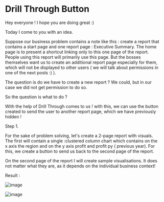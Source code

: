 # Drill Through Button

Hey everyone !
I hope you are doing great :)

Today I come to you with an idea. 

Suppose our business problem contains a note like this :
create a report that contains a start page and one report page : Executive Summary. The home page is to present a shortcut linking only to this one page of the report. 
People using this report will primarily use this page. But the bosses themselves want us to create an additional report page especially for them, which will not be displayed to other users ( we will talk about permissions in one of the next posts :) ). 

The question is do we have to create a new report ? 
We could, but in our case we did not get permission to do so.

So the question is what to do ? 

With the help of Drill Through comes to us !
with this, we can use the button created to send the user to another report page, which we have previously hidden !

Step 1.

For the sake of problem solving, let's create a 2-page report with visuals.
The first will contain a single :clustered column chart which contains on the x axis the region and on the y axis profit and profit py ( previous year).
For this, we create a button to send us back to the second page of the report.

On the second page of the report I will create sample visualisations. It does not matter what they are, as it depends on the individual business context!

Result :

![image](https://github.com/user-attachments/assets/4b416f2f-1ae6-47d3-a304-5ffa5d15e28b)


![image](https://github.com/user-attachments/assets/9c681d32-8986-4d0a-9fa6-6a9d93ec0799)
